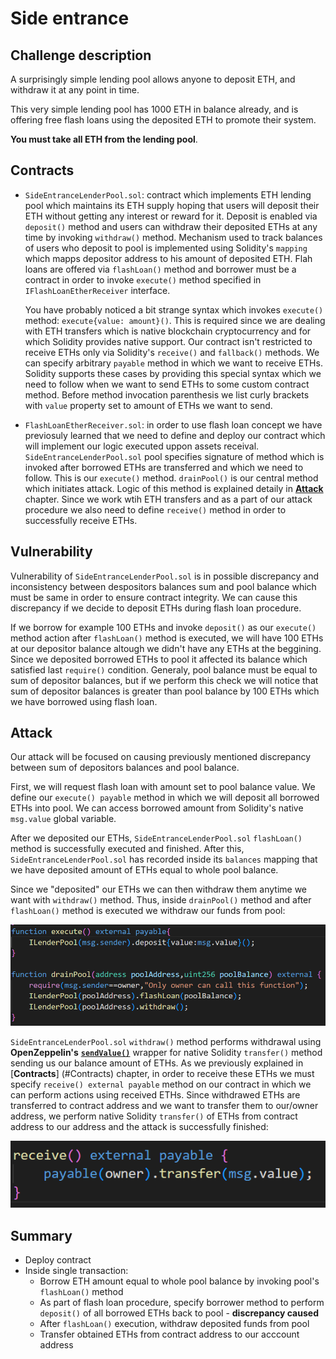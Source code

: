 # Side entrance
## Challenge description
 A surprisingly simple lending pool allows anyone to deposit ETH, and withdraw it at any point in time.

This very simple lending pool has 1000 ETH in balance already, and is offering free flash loans using the deposited ETH to promote their system.

**You must take all ETH from the lending pool**. 
## Contracts
- `SideEntranceLenderPool.sol`: contract which implements ETH lending pool which maintains its ETH supply hoping that users will deposit their ETH without getting any interest or reward for it. Deposit is enabled via `deposit()` method and users can withdraw their deposited ETHs at any time by invoking `withdraw()` method. Mechanism used to track balances of users who deposit to pool is implemented using Solidity's `mapping` which mapps depositor address to his amount of deposited ETH. Flah loans are offered via `flashLoan()` method and borrower must be a contract in order to invoke `execute()` method specified in `IFlashLoanEtherReceiver` interface. 

    You have probably noticed a bit strange syntax which invokes `execute()` method: `execute{value: amount}()`. This is required since we are dealing with ETH transfers which is native blockchain cryptocurrency and for which Solidity provides native support. Our contract isn't restricted to receive ETHs only via Solidity's `receive()` and `fallback()` methods. We can specify arbitrary `payable` method in which we want to receive ETHs. Solidity supports these cases by providing this special syntax which we need to follow when we want to send ETHs to some custom contract method. Before method invocation parenthesis we list curly brackets with `value` property set to amount of ETHs we want to send.
    
- `FlashLoanEtherReceiver.sol`: in order to use flash loan concept we have previosuly learned that we need to define and deploy our contract which will implement our logic executed uppon assets receival. `SideEntranceLenderPool.sol` pool specifies signature of method which is invoked after borrowed ETHs are transferred and which we need to follow. This is our `execute()` method. `drainPool()` is our central method which initiates attack. Logic of this method is explained detaily in [**Attack**](#Attack) chapter. Since we work wtih ETH transfers and as a part of our attack procedure we also need to define `receive()` method in order to successfully receive ETHs.
## Vulnerability
Vulnerability of `SideEntranceLenderPool.sol` is in possible discrepancy and inconsistency between despositors balances sum and pool balance which must be same in order to ensure contract integrity. We can cause this discrepancy if we decide to deposit ETHs during flash loan procedure.

If we borrow for example 100 ETHs and invoke `deposit()` as our `execute()` method action after `flashLoan()` method is executed, we will have 100 ETHs at our depositor balance altough we didn't have any ETHs at the beggining. Since we deposited borrowed ETHs to pool it affected its balance which satisfied last `require()` condition. Generaly, pool balance must be equal to sum of depositor balances, but if we perform this check we will notice that sum of depositor balances is greater than pool balance by 100 ETHs which we have borrowed using flash loan.
## Attack
Our attack will be focused on causing previously mentioned discrepancy between sum of depositors balances and pool balance. 

First, we will request flash loan with amount set to pool balance value. We define our `execute() payable` method in which we will deposit all borrowed ETHs into pool. We can access borrowed amount from Solidity's native `msg.value` global variable.

After we deposited our ETHs, `SideEntranceLenderPool.sol` `flashLoan()` method is successfully executed and finished. After this, `SideEntranceLenderPool.sol` has recorded inside its `balances` mapping that we have deposited amount of ETHs equal to whole pool balance. 

Since we "deposited" our ETHs we can then withdraw them anytime we want with `withdraw()` method. Thus, inside `drainPool()` method and after `flashLoan()` method is executed we withdraw our funds from pool:

![drainPool() and execute() methods](../../images/side-entrance/side-entrance1.PNG)

`SideEntranceLenderPool.sol` `withdraw()` method performs withdrawal using **OpenZeppelin's** [**`sendValue()`**](https://docs.openzeppelin.com/contracts/3.x/api/utils#Address-sendValue-address-payable-uint256-) wrapper for native Solidity `transfer()` method sending us our balance amount of ETHs. As we previously explained in [**Contracts**] (#Contracts) chapter, in order to receive these ETHs we must specify `receive() external payable` method on our contract in which we can perform actions using received ETHs. Since withdrawed ETHs are transferred to contract address and we want to transfer them to our/owner address, we perform native Solidity `transfer()` of ETHs from contract address to our address and the attack is successfully finished:

![receive() method](../../images/side-entrance/side-entrance2.PNG)
## Summary
- Deploy contract
- Inside single transaction:
    - Borrow ETH amount equal to whole pool balance by invoking pool's `flashLoan()` method
    - As part of flash loan procedure, specify borrower method to perform `deposit()` of all borrowed ETHs back to pool - **discrepancy caused**
    - After `flashLoan()` execution, withdraw deposited funds from pool
    - Transfer obtained ETHs from contract address to our acccount address
